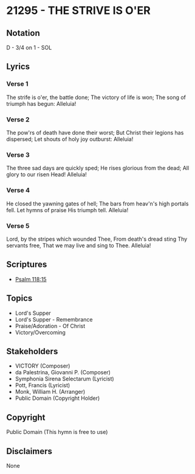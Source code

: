 # 21295 - THE STRIVE IS O'ER

## Notation

D - 3/4 on 1 - SOL

## Lyrics

### Verse 1

The strife is o'er, the battle done; The victory of life is won; The song of triumph has begun: Alleluia!

### Verse 2

The pow'rs of death have done their worst; But Christ their legions has dispersed; Let shouts of holy joy outburst: Alleluia!

### Verse 3

The three sad days are quickly sped; He rises glorious from the dead; All glory to our risen Head! Alleluia!

### Verse 4

He closed the yawning gates of hell; The bars from heav'n's high portals fell. Let hymns of praise His triumph tell. Alleluia!


### Verse 5

Lord, by the stripes which wounded Thee, From death's dread sting Thy servants free, That we may live and sing to Thee. Alleluia!


## Scriptures

- [Psalm 118:15](https://www.biblegateway.com/passage/?search=Psalm%20118%3A15)

## Topics

- Lord's Supper
- Lord's Supper - Remembrance
- Praise/Adoration - Of Christ
- Victory/Overcoming

## Stakeholders

- VICTORY (Composer)
- da Palestrina, Giovanni P. (Composer)
- Symphonia Sirena Selectarum (Lyricist)
- Pott, Francis (Lyricist)
- Monk, William H. (Arranger)
- Public Domain (Copyright Holder)

## Copyright

Public Domain
(This hymn is free to use)

## Disclaimers

None

